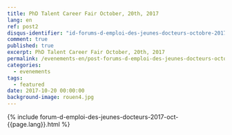 ```yaml
---
title: PhD Talent Career Fair October, 20th, 2017
lang: en
ref: post2
disqus-identifier: "id-forums-d-emploi-des-jeunes-docteurs-octobre-2017-2017-10-01-021406244298502797-9971528243668522-03990644012876132"
comment: true
published: true
excerpt: PhD Talent Career Fair October, 20th, 2017 
permalink: /evenements-en/post-forums-d-emploi-des-jeunes-docteurs-octobre-2017-en/
categories:
  - evenements
tags:
  - featured
date: 2017-10-20 00:00:00
background-image: rouen4.jpg
---
```


{% include forum-d-emploi-des-jeunes-docteurs-2017-oct-{{page.lang}}.html %}